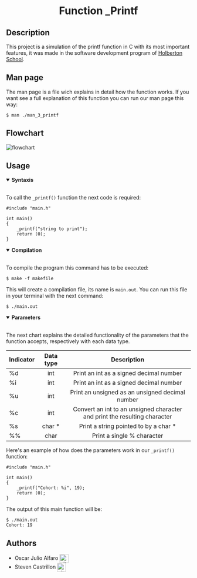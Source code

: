 <div align="center">
    <h1>Function _Printf</h1>
</div>

## Description

This project is a simulation of the printf function in C with its most important features, it was made in the software development program of [Holberton School](https://www.holbertonschool.com/).

## Man page

The man page is a file wich explains in detail how the function works. If you want see a full explanation of this function you can run our man page this way:
```
$ man ./man_3_printf
```

## Flowchart

<img src="https://i.imgur.com/1J0VoyT.jpg" alt="flowchart">

## Usage

<details open>
<summary> <strong> Syntaxis </strong> </summary>

<br>

To call the `_printf()` function the next code is required:
```
#include "main.h"

int main() 
{
    _printf("string to print");
    return (0);
}
```
</details>

<details open>
<summary> <strong> Compilation </strong> </summary>

<br>

To compile the program this command has to be executed:
```
$ make -f makefile
```
This will create a compilation file, its name is `main.out`. You can run this file in your terminal with the next command:
```
$ ./main.out
```
</details>

<details open>
<summary> <strong> Parameters </strong> </summary>

<br>

The next chart explains the detailed functionality of the parameters that the function accepts, respectively with each data type.

| Indicator  | Data type | Description |
| ------------- |:-------------:|:-------------:|
| %d      | int    | Print an int as a signed decimal number  |
| %i      | int    | Print an int as a signed decimal number  |
| %u      | int    | Print an unsigned as an unsigned decimal number  |
| %c      | int    | Convert an int to an unsigned character and print the resulting character  |
| %s      | char * | Print a string pointed to by a char *  |
| %%      | char   | Print a single % character  |

Here's an example of how does the parameters work in our `_printf()` function:
``` 
#include "main.h"

int main()
{
    _printf("Cohort: %i", 19);
    return (0);
}
```
The output of this main function will be:
```
$ ./main.out
Cohort: 19
```

</details>

## Authors

* Oscar Julio Alfaro <a href="https://github.com/oscarjalfarom" rel="nofollow"><img align="center" alt="github" src="https://www.vectorlogo.zone/logos/github/github-tile.svg" height="24" /></a>
* Steven Castrillon <a href="#" rel="nofollow"><img align="center" alt="github" src="https://www.vectorlogo.zone/logos/github/github-tile.svg" height="24" /></a>
